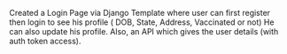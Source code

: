 Created a Login Page via Django Template
where user can first register then login to see his profile ( DOB, State, Address, Vaccinated or not)
He can also update his profile.
Also, an API which gives the user details (with auth token access).
